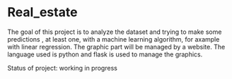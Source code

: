 # Real_estate

The goal of this project is to analyze the dataset and trying to make some predictions , at least one, with a machine learning algorithm, for axample with linear regression. The graphic part will be managed by a website. The language used is python and flask is used to manage the graphics.

Status of project: working in progress
